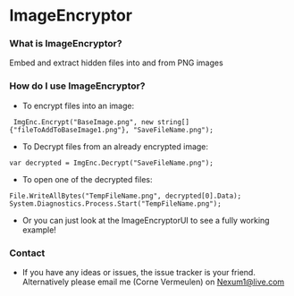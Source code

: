 # ImageEncryptor

### What is ImageEncryptor? ###

Embed and extract hidden files into and from PNG images

### How do I use ImageEncryptor? ###

* To encrypt files into an image:
```
 ImgEnc.Encrypt("BaseImage.png", new string[]{"fileToAddToBaseImage1.png"}, "SaveFileName.png");
 ```
* To Decrypt files from an already encrypted image:
```
var decrypted = ImgEnc.Decrypt("SaveFileName.png");
```
* To open one of the decrypted files:
```
File.WriteAllBytes("TempFileName.png", decrypted[0].Data);
System.Diagnostics.Process.Start("TempFileName.png");
```
* Or you can just look at the ImageEncryptorUI to see a fully working example!
### Contact ###

* If you have any ideas or issues, the issue tracker is your friend. Alternatively please email me (Corne Vermeulen) on Nexum1@live.com
